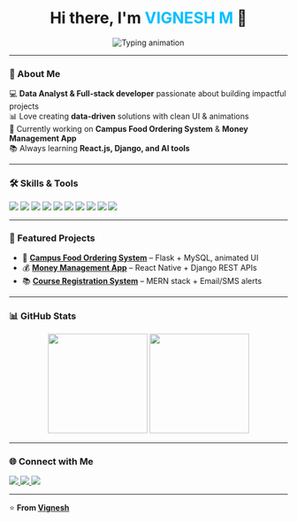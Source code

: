 <!-- Modern GitHub Profile README for Vignesh -->

<h1 align="center">
  Hi there, I'm <span style="color:#00BFFF;">VIGNESH M</span> 👋
</h1>

<p align="center">
  <img src="https://readme-typing-svg.herokuapp.com?font=Fira+Code&size=24&pause=1000&color=00BFFF&center=true&vCenter=true&width=500&lines=B.Tech+CSE+Student;Full+Stack+Developer;Data Analyst;AI+%26+ML+Learner" alt="Typing animation" />
</p>

---

### 🚀 About Me  
💻 **Data Analyst & Full-stack developer** passionate about building impactful projects  
📊 Love creating **data-driven** solutions with clean UI & animations  
🎯 Currently working on **Campus Food Ordering System** & **Money Management App**  
📚 Always learning **React.js, Django, and AI tools**  

---

### 🛠️ Skills & Tools
<p>
  <img src="https://img.shields.io/badge/Python-3776AB?style=for-the-badge&logo=python&logoColor=white" />
  <img src="https://img.shields.io/badge/Java-007396?style=for-the-badge&logo=java&logoColor=white" />
  <img src="https://img.shields.io/badge/JavaScript-F7DF1E?style=for-the-badge&logo=javascript&logoColor=black" />
  <img src="https://img.shields.io/badge/React-61DAFB?style=for-the-badge&logo=react&logoColor=black" />
  <img src="https://img.shields.io/badge/Flask-000000?style=for-the-badge&logo=flask&logoColor=white" />
  <img src="https://img.shields.io/badge/Django-092E20?style=for-the-badge&logo=django&logoColor=white" />
  <img src="https://img.shields.io/badge/MySQL-4479A1?style=for-the-badge&logo=mysql&logoColor=white" />
  <img src="https://img.shields.io/badge/MongoDB-47A248?style=for-the-badge&logo=mongodb&logoColor=white" />
  <img src="https://img.shields.io/badge/Power%20BI-F2C811?style=for-the-badge&logo=powerbi&logoColor=black" />
  <img src="https://img.shields.io/badge/Excel%20-F2C811?style=for-the-badge&logo=microsoftexcel&logoColor=black" />
</p>

---

### 📌 Featured Projects
- 🍔 **[Campus Food Ordering System](https://github.com/vignesh0314/campus-food-ordering-system)** – Flask + MySQL, animated UI  
- 💰 **[Money Management App](https://github.com/vignesh0314/money-management-app)** – React Native + Django REST APIs  
- 📚 **[Course Registration System](https://github.com/vignesh0314/course-registration-system)** – MERN stack + Email/SMS alerts  

---

### 📊 GitHub Stats
<p align="center">
  <img src="https://github-readme-stats.vercel.app/api?username=vignesh0314&show_icons=true&theme=tokyonight" height="180"/>
  <img src="https://github-readme-streak-stats.herokuapp.com/?user=vignesh0314&theme=tokyonight" height="180"/>
</p>

---

### 🌐 Connect with Me
<p>
  <a href="https://linkedin.com/in/vignesh-m-63b675268">
    <img src="https://img.shields.io/badge/LinkedIn-0077B5?style=for-the-badge&logo=linkedin&logoColor=white" />
  </a>
  <a href="mailto:vigneshm030105@gmail.com">
    <img src="https://img.shields.io/badge/Email-D14836?style=for-the-badge&logo=gmail&logoColor=white" />
  </a>
  <a href="https://github.com/vignesh0314">
    <img src="https://img.shields.io/badge/GitHub-181717?style=for-the-badge&logo=github&logoColor=white" />
  </a>
</p>

---

⭐ **From [Vignesh](https://github.com/vignesh0314)**
